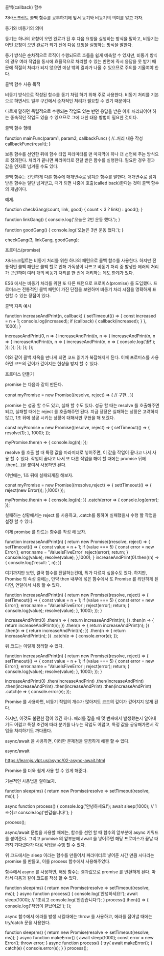 콜백(callback) 함수

자바스크립트 콜백 함수를 공부하기에 앞서 동기와 비동기의 의미를 알고 가자.

동기와 비동기의 의미

동기는 하나의 요청이 오면 완료가 된 후 다음 요청을 실행하는 방식을 말하고,
비동기는 어떤 요청이 오면 완료가 되기 전에 다음 요청을 실행하는 방식을 말한다.

동기 방식은 순차적으로 로직이 수행되므로 흐름을 쉽게 예측할 수 있지만,
비동기 방식의 경우 여러 작업을 동시에 효율적으로 처리할 수 있는 반면에 즉시 응답을 못 받기 때문에 적절히 처리가 되지 않으면
예상 밖의 결과가 나올 수 있으므로 주의를 기울여야 한다.

콜백 함수 사용 목적

비동기 방식으로 작성된 함수를 동기 처립 하기 위해 주로 사용한다.
비동기 처리를 기본으로 하면서도 일부 구간에서 순차적인 처리가 필요할 수 있기 때문이다.

다르게 말하면 독립적으로 수행되는 작업도 있는 반면 응답을 받은 이후 처리되어야 하는 종속적인 작업도 있을 수 있으므로
그에 대한 대응 방법이 필요한 것이다.

콜백 함수 형태

function mainFunc(param1, param2, callbackFunc) {
   //..처리 내용 작성
   callbackFunc(result);
}


보통 함수를 선언한 뒤에 함수 타입 파라미터를 맨 마지막에 하나 더 선언해 주는 방식으로 정의한다.
처리가 끝나면 파라미터로 전달 받은 함수를 실행한다.
필요한 경우 결과 값을 인자로 넘겨줄 수도 있다.

콜백 함수는 간단하게 다른 함수에 매개변수로 넘겨준 함수를 말한다.
매개변수로 넘겨받은 함수는 일단 넘겨받고, 때가 되면 나중에 호출(called back)한다는 것이 콜백 함수의 개념이다.

예제.

function checkGang(count, link, good) {
    count < 3 ? link() : good();
}

function linkGang() {
  console.log('오늘은 2번 운동 했다.');
}

function goodGang() {
  console.log('오늘은 3번 운동 했다.');
}

checkGang(3, linkGang, goodGang);





프로미스(promise)

자바스크립트는 비동기 처리를 위한 하나의 패턴으로 콜백 함수를 사용한다. 하지만 전통적인 콜백 패턴은 콜백 헬로 인해 가독성이 나쁘고 비동기 처리 중 발생한 에러의 처리가 곤란하며 여러 개의 비동기 처리를 한 번에 처리하는 데도 한계가 있다. 

ES6 에서는 비동기 처리를 위한 또 다른 패턴으로 프로미스(promise) 를 도입했다. 프로미스는 전통적인 콜백 패턴이 가진 단점을 보완하며 비동기 처리 시점을 명확하게 표현할 수 있는 장점이 있다.  



콜백 지옥 예시 

function increaseAndPrint(n, callback) {
  setTimeout(() => {
    const increased = n + 1;
    console.log(increased);
    if (callback) {
      callback(increased);
    }
  }, 1000);
}

increaseAndPrint(0, n => {
  increaseAndPrint(n, n => {
    increaseAndPrint(n, n => {
      increaseAndPrint(n, n => {
        increaseAndPrint(n, n => {
          console.log('끝!');
        });
      });
    });
  });
});

이와 같이 콜백 지옥을 만나게 되면 코드 읽기가 복잡해지게 된다. 이때 프로미스를 사용하면 코드의 깊이가 깊어지는 현상을 방지 할 수 있다.  



프로미스 만들기 

promise 는 다음과 같이 만든다. 

const myPromise = new Promise((resolve, reject) => {
  // 구현..
})

promise 는 성공 할 수도 있고, 실패 할 수도 있다. 성공 할 때는 resolve 를 호출해주면 되고, 실패할 때에는 reject 를 호출해주면 된다. 지금 당장은 실패하는 상황은 고려하지 않고, 1초 뒤에 성공 시키는 상황에 대해서만 구현을 해 보겠다. 



const myPromise = new Promise((resolve, reject) => {
  setTimeout(() => {
    resolve(1);
  }, 1000);
});

myPromise.then(n => {
  console.log(n);
});

resolve 를 호출 할 때 특정 값을 파라미터로 넣어주면, 이 값을 작업이 끝나고 나서 사용 할 수 있다. 작업이 끝나고 나서 또 다른 작업을 해야 할 때에는 promise 뒤에 .then(…)을 붙여서 사용하면 된다. 

이번에는, 1초 뒤에 실패되게끔 해보자. 



 const myPromise = new Promise((rresolve,reject) => {
 settTimeout(() => {
 reject(new Error());
 },1000)
 });
 
 myPromise.then(n => {
  console.log(n);
 })
 .catch(error => {
 console.log(error);
 });

실패하는 상황에서는 reject 를 사용하고, .catch를 통하여 실패했을시 수행 할 작업을 설정 할 수 있다. 



이제 promise 를 만드는 함수를 작성 해 보자. 

function increaseAndPrint(n) {
return new Promise((rresolve, reject) => {
  setTimeout(() => {
    const value = n + 1;
    if (value === 5) {
    const error = new Error();
    error.name = 'ValueIsFiveError'
    reject(error);
    return;
    }
    console.log(value);
    resolve(value);
  },1000);
}
 increaseAndPrint(0).then((n) => {
  console.log('result: ', n);
)}



여기까지만 보면, 결국 함수를 전달하는건데, 뭐가 다르지 싶을수도 있다. 하지만, Promise 의 속성 중에는, 만약 then 내부에 넣은 함수에서 또 Promise 를 리턴하게 된다면, 연달아서 사용 할 수 있다. 

function increaseAndPrint(n) {
  return new Promise((resolve, reject) => {
    setTimeout(() => {
      const value = n + 1;
      if (value === 5) {
        const error = new Error();
        error.name = 'ValueIsFiveError';
        reject(error);
        return;
      }
      console.log(value);
      resolve(value);
    }, 1000);
  });
}

increaseAndPrint(0)
  .then(n => {
    return increaseAndPrint(n);
  })
  .then(n => {
    return increaseAndPrint(n);
  })
  .then(n => {
    return increaseAndPrint(n);
  })
  .then(n => {
    return increaseAndPrint(n);
  })
  .then(n => {
    return increaseAndPrint(n);
  })
  .catch(e => {
    console.error(e);
  });



위 코드는 이렇게 정리할 수 있다. 

function increaseAndPrint(n) {
  return new Promise((resolve, reject) => {
    setTimeout(() => {
      const value = n + 1;
      if (value === 5) {
        const error = new Error();
        error.name = 'ValueIsFiveError';
        reject(error);
        return;
      }
      console.log(value);
      resolve(value);
    }, 1000);
  });
}

increaseAndPrint(0)
  .then(increaseAndPrint)
  .then(increaseAndPrint)
  .then(increaseAndPrint)
  .then(increaseAndPrint)
  .then(increaseAndPrint)
  .catch(e => {
    console.error(e);
  });



Promise 를 사용하면, 비동기 작업의 개수가 많아져도 코드의 깊이가 깊어지지 않게 된다.

하지만, 이것도 불편한 점이 있긴 하다. 에러를 잡을 때 몇 번째에서 발생했는지 알아내기도 어렵고 특정 조건에 따라 분기를 나누는 작업도 어렵고, 특정 값을 공유해가면서 작업을 처리하기도 까다롭다. 

async/await 을 사용하면, 이러한 문제점을 깔끔하게 해결 할 수 있다.



async/await  

https://learnjs.vlpt.us/async/02-async-await.html 

Promise 를 더욱 쉽게 사용 할 수 있게 해준다.

기본적인 사용법을 알아보자. 

function sleep(ms) {
  return new Promise(resolve => setTimeout(resolve, ms));
}

async function process() {
  console.log('안녕하세요!');
  await sleep(1000); // 1초쉬고
  console.log('반갑습니다!');
}

process();

async/await 문법을 사용할 때에는, 함수를 선언 할 때 함수의 앞부분에 async 키워드를 붙여준다. 그리고 promise 의 앞부분에 await 을 넣어주면 해당 프로미스가 끝날 때까지 기다렸다가 다음 작업을 수행 할 수 있다. 

위 코드에서는 sleep 이라는 함수를 만들어서 파라미터로 넣어준 시간 만큼 시다리는 promise 를 만들고, 이를 process 함수에서 사용해주었다. 

함수에서 async 를 사용하면, 해당 함수는 결과값으로 promise 를 반환하게 된다. 따라서 다음과 같이 코드를 작성 할 수 있다. 

function sleep(ms) {
  return new Promise(resolve => setTimeout(resolve, ms));
}
async function process() {
  console.log('안녕하세요!');
  await sleep(1000); // 1초쉬고
  console.log('반갑습니다!');
}
process().then(() => {
  console.log('작업이 끝났어요!');
});



async 함수에서 에러를 발생 시킬때에는 throw 를 사용하고, 에러를 잡아낼 때에는 try/catch 문을 사용한다. 

function sleep(ms) {
  return new Promise(resolve => setTimeout(resolve, ms));
}
async function makeError() {
  await sleep(1000);
  const error = new Error();
  throw error;
}
async function process() {
try{
await makeError();
} catch(e) {
  console.error(e);
 }
}
process();
